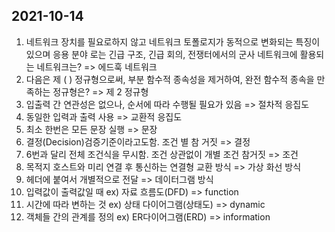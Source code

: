 ## 2021-10-14

1. 네트워크 장치를 필요로하지 않고 네트워크 토폴로지가 동적으로 변화되는 특징이 있으며 응용 분야 로는 긴급 구조, 긴급 회의, 전쟁터에서의 군사 네트워크에 활용되는 네트워크는? => 에드훅 네트워크
2.  다음은 제 ( ) 정규형으로써, 부분 함수적 종속성을 제거하여, 완전 함수적 종속을 만족하는 정규형은? => 제 2 정규형
3. 입출력 간 연관성은 없으나, 순서에 따라 수행될 필요가 있음 => 절차적 응집도
4. 동일한 입력과 출력 사용 => 교환적 응집도
5. 최소 한번은 모든 문장 실행 => 문장
6. 결정(Decision)검증기준이라고도함. 조건 별 참 거짓 => 결정
7. 6번과 달리 전체 조건식을 무시함. 조건 상관없이 개별 조건 참거짓 => 조건
8. 목적지 호스트와 미리 연결 후 통신하는 연결형 교환 방식 => 가상 화선 방식
9. 헤더에 붙여서 개별적으로 전달 => 데이터그램 방식
10. 입력값이 출력값일 때 ex) 자료 흐름도(DFD)  => function
11. 시간에 따라 변하는 것 ex) 상태 다이어그램(상태도) => dynamic
12. 객체들 간의 관계를 정의 ex) ER다이어그램(ERD) => information